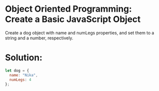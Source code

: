 # Object Oriented Programming: Create a Basic JavaScript Object
Create a dog object with name and numLegs properties, and set them to a string and a number, respectively.
# Solution:
```javascript
let dog = {
  name: "Nika",
  numLegs: 4
};
```